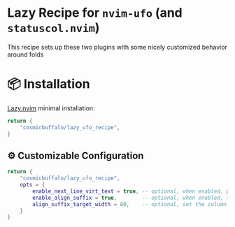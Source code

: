 # Lazy Recipe for `nvim-ufo` (and `statuscol.nvim`)

This recipe sets up these two plugins with some nicely customized behavior around folds

# 📦 Installation

[Lazy.nvim](https://github.com/folke/lazy.nvim) minimal installation:

```lua
return {
    "cosmicbuffalo/lazy_ufo_recipe",
}
```

## ⚙️ Customizable Configuration
```lua
return {
    "cosmicbuffalo/lazy_ufo_recipe",
    opts = {
        enable_next_line_virt_text = true, -- optional, when enabled, part of the text on the next line of the fold will show up in your folded line display
        enable_align_suffix = true,        -- optional, when enabled, the folded line count/percentage virtual text will be aligned vertically
        align_suffix_target_width = 80,    -- optional, set the column to use for the target aligned width. if not set, vim.o.textwidth will be used as the default
    }
}
```




